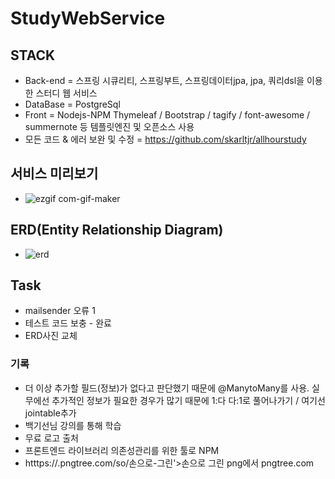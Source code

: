 # StudyWebService
## STACK
- Back-end = 스프링 시큐리티, 스프링부트, 스프링데이터jpa, jpa, 쿼리dsl을 이용한 스터디 웹 서비스
- DataBase = PostgreSql 
- Front = Nodejs-NPM   Thymeleaf / Bootstrap / tagify / font-awesome / summernote 등 템플릿엔진 및 오픈소스 사용
- 모든 코드 & 에러 보완 및 수정 = https://github.com/skarltjr/allhourstudy

## 서비스 미리보기
- ![ezgif com-gif-maker](https://user-images.githubusercontent.com/62214428/97904717-3ced3800-1d84-11eb-8576-148625c0477a.gif)

## ERD(Entity Relationship Diagram)
- ![erd](https://user-images.githubusercontent.com/62214428/98022992-aaaf6780-1e49-11eb-9ebf-733222f4855c.jpg)


## Task
- mailsender 오류 1 
- 테스트 코드 보충   - 완료
- ERD사진 교체















### 기록
- 더 이상 추가할 필드(정보)가 없다고 판단했기 때문에 @ManytoMany를 사용. 실무에선 추가적인 정보가 필요한 경우가 많기 때문에 1:다 다:1로 풀어나가기 / 여기선 jointable추가
- 백기선님 강의를 통해 학습
- 무료 로고 출처 
- 프론트엔드 라이브러리 의존성관리를 위한 툴로 NPM
- htttps://.pngtree.com/so/손으로-그린'>손으로 그린 png에서 pngtree.com

